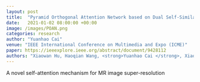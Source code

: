 ```yaml
---
layout: post
title:  "Pyramid Orthogonal Attention Network based on Dual Self-Similarity for Accurate Mr Image Super-Resolution"
date:   2021-01-02 08:00:00 +00:00
image: /images/POAN.png
categories: research
author: "Yuanhao Cai"
venue: "IEEE International Conference on Multimedia and Expo (ICME)"
paper: https://ieeexplore.ieee.org/abstract/document/9428112
authors: "Xiaowan Hu, Haoqian Wang, <strong>Yuanhao Cai </strong>, Xiaole Zhao, and Yulun Zhang"
---
```

A novel self-attention mechanism for MR image super-resolution